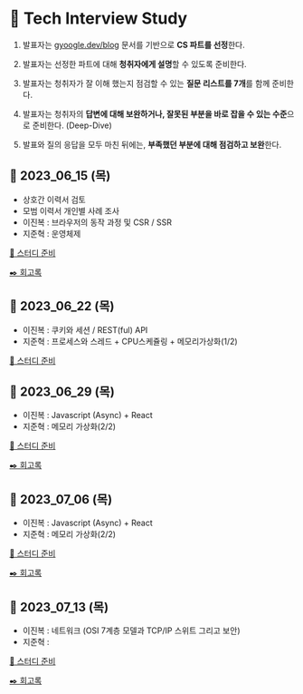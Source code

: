 # 📖 Tech Interview Study

1. 발표자는 [gyoogle.dev/blog](https://gyoogle.dev/blog/) 문서를 기반으로 **CS 파트를 선정**한다.

2. 발표자는 선정한 파트에 대해 **청취자에게 설명**할 수 있도록 준비한다.

3. 발표자는 청취자가 잘 이해 했는지 점검할 수 있는 **질문 리스트를 7개**를 함께 준비한다.

4. 발표자는 청취자의 **답변에 대해 보완하거나, 잘못된 부분을 바로 잡을 수 있는 수준**으로 준비한다. (Deep-Dive)

5. 발표와 질의 응답을 모두 마친 뒤에는, **부족했던 부분에 대해 점검하고 보완**한다.

## 🔎 2023_06_15 (목)
- 상호간 이력서 검토
- 모범 이력서 개인별 사례 조사
- 이진복 : 브라우저의 동작 과정 및 CSR / SSR
- 지준혁 : 운영체제


[🔎 스터디 준비](https://github.com/jinbokk/tech-interview-study/blob/main/STUDY_01_230615.md)

[✒️ 회고록](https://github.com/jinbokk/tech-interview-study/blob/main/STUDY_01_230615_Review.md)


## 🔎 2023_06_22 (목)
- 이진복 : 쿠키와 세션 / REST(ful) API
- 지준혁 : 프로세스와 스레드 + CPU스케쥴링 + 메모리가상화(1/2)

[🔎 스터디 준비](https://github.com/jinbokk/tech-interview-study/blob/main/STUDY_02_230622.md)


## 🔎 2023_06_29 (목)
- 이진복 : Javascript (Async) + React
- 지준혁 : 메모리 가상화(2/2)

[🔎 스터디 준비](https://github.com/jinbokk/tech-interview-study/blob/main/STUDY_03_230629.md)

[✒️ 회고록](https://github.com/jinbokk/tech-interview-study/blob/main/STUDY_03_230629_Review.md)

## 🔎 2023_07_06 (목)
- 이진복 : Javascript (Async) + React
- 지준혁 : 메모리 가상화(2/2)

[🔎 스터디 준비]()

[✒️ 회고록]()

## 🔎 2023_07_13 (목)
- 이진복 : 네트워크 (OSI 7계층 모델과 TCP/IP 스위트 그리고 보안)
- 지준혁 : 

[🔎 스터디 준비](https://github.com/jinbokk/tech-interview-study/blob/main/STUDY_05_230713.md)

[✒️ 회고록]()






